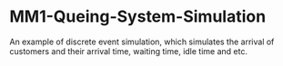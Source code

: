# MM1-Queing-System-Simulation
An example of discrete event simulation, which simulates the arrival of customers and their arrival time, waiting time, idle time and etc. 
